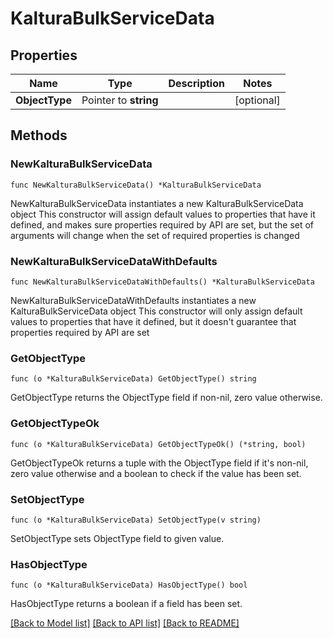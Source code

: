 # KalturaBulkServiceData

## Properties

Name | Type | Description | Notes
------------ | ------------- | ------------- | -------------
**ObjectType** | Pointer to **string** |  | [optional] 

## Methods

### NewKalturaBulkServiceData

`func NewKalturaBulkServiceData() *KalturaBulkServiceData`

NewKalturaBulkServiceData instantiates a new KalturaBulkServiceData object
This constructor will assign default values to properties that have it defined,
and makes sure properties required by API are set, but the set of arguments
will change when the set of required properties is changed

### NewKalturaBulkServiceDataWithDefaults

`func NewKalturaBulkServiceDataWithDefaults() *KalturaBulkServiceData`

NewKalturaBulkServiceDataWithDefaults instantiates a new KalturaBulkServiceData object
This constructor will only assign default values to properties that have it defined,
but it doesn't guarantee that properties required by API are set

### GetObjectType

`func (o *KalturaBulkServiceData) GetObjectType() string`

GetObjectType returns the ObjectType field if non-nil, zero value otherwise.

### GetObjectTypeOk

`func (o *KalturaBulkServiceData) GetObjectTypeOk() (*string, bool)`

GetObjectTypeOk returns a tuple with the ObjectType field if it's non-nil, zero value otherwise
and a boolean to check if the value has been set.

### SetObjectType

`func (o *KalturaBulkServiceData) SetObjectType(v string)`

SetObjectType sets ObjectType field to given value.

### HasObjectType

`func (o *KalturaBulkServiceData) HasObjectType() bool`

HasObjectType returns a boolean if a field has been set.


[[Back to Model list]](../README.md#documentation-for-models) [[Back to API list]](../README.md#documentation-for-api-endpoints) [[Back to README]](../README.md)


